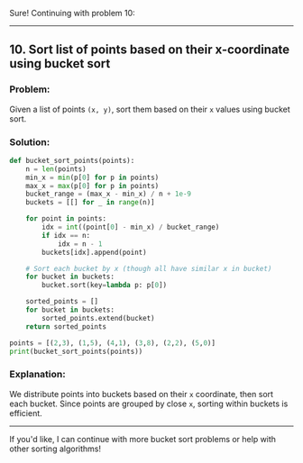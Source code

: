 Sure! Continuing with problem 10:

---

## 10. **Sort list of points based on their x-coordinate using bucket sort**

### Problem:

Given a list of points `(x, y)`, sort them based on their `x` values using bucket sort.

### Solution:

```python
def bucket_sort_points(points):
    n = len(points)
    min_x = min(p[0] for p in points)
    max_x = max(p[0] for p in points)
    bucket_range = (max_x - min_x) / n + 1e-9
    buckets = [[] for _ in range(n)]

    for point in points:
        idx = int((point[0] - min_x) / bucket_range)
        if idx == n:
            idx = n - 1
        buckets[idx].append(point)

    # Sort each bucket by x (though all have similar x in bucket)
    for bucket in buckets:
        bucket.sort(key=lambda p: p[0])

    sorted_points = []
    for bucket in buckets:
        sorted_points.extend(bucket)
    return sorted_points

points = [(2,3), (1,5), (4,1), (3,8), (2,2), (5,0)]
print(bucket_sort_points(points))
```

### Explanation:

We distribute points into buckets based on their `x` coordinate, then sort each bucket. Since points are grouped by close `x`, sorting within buckets is efficient.

---

If you'd like, I can continue with more bucket sort problems or help with other sorting algorithms!
